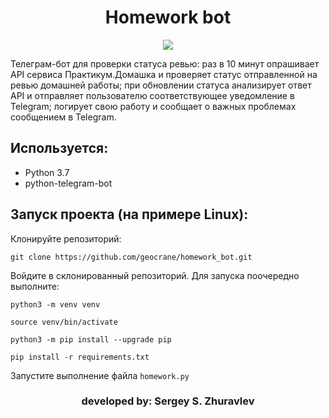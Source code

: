 <h1 align="center">Homework bot</h1>

<p align="center"><img src="https://img.shields.io/badge/made%20by-geocrane-green">
</p>

Телеграм-бот для проверки статуса ревью:
    раз в 10 минут опрашивает API сервиса Практикум.Домашка и проверяет статус отправленной на ревью домашней работы;
    при обновлении статуса анализирует ответ API и отправляет пользователю соответствующее уведомление в Telegram;
    логирует свою работу и сообщает о важных проблемах сообщением в Telegram.

## Используется:
+ Python 3.7
+ python-telegram-bot


## Запуск проекта (на примере Linux):
Клонируйте репозиторий:
```
git clone https://github.com/geocrane/homework_bot.git
```
Войдите в склонированный репозиторий.
Для запуска поочередно выполните:
```
python3 -m venv venv
```
```
source venv/bin/activate
```
```
python3 -m pip install --upgrade pip
```
```
pip install -r requirements.txt
```
Запустите выполнение файла `homework.py`

<p></p>
<h3 align="center">developed by: Sergey S. Zhuravlev</h3>